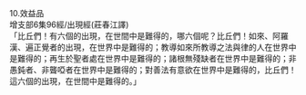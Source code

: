 10.效益品  
增支部6集96經/出現經(莊春江譯)  
「比丘們！有六個的出現，在世間中是難得的，哪六個呢？比丘們！如來、阿羅漢、遍正覺者的出現，在世界中是難得的；教導如來所教導之法與律的人在世界中是難得的；再生於聖者處在世界中是難得的；諸根無殘缺者在世界中是難得的；非愚鈍者、非聾啞者在世界中是難得的；對善法有意欲在世界中是難得的，比丘們！這六個的出現，在世間中是難得的。」  
  
  
